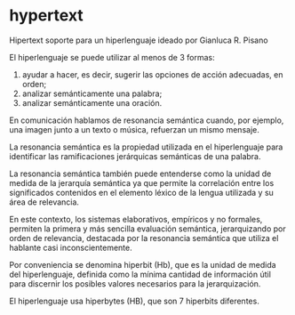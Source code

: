 # hypertext
Hipertext soporte para un hiperlenguaje ideado por Gianluca R. Pisano

El hiperlenguaje se puede utilizar al menos de 3 formas:
1) ayudar a hacer, es decir, sugerir las opciones de acción adecuadas, en orden;
2) analizar semánticamente una palabra;
3) analizar semánticamente una oración.

En comunicación hablamos de resonancia semántica cuando, por ejemplo, una imagen junto a un texto o música, refuerzan un mismo mensaje.

La resonancia semántica es la propiedad utilizada en el hiperlenguaje para identificar las ramificaciones jerárquicas semánticas de una palabra.

La resonancia semántica también puede entenderse como la unidad de medida de la jerarquía semántica ya que permite la correlación entre los significados contenidos en el elemento léxico de la lengua utilizada y su área de relevancia.

En este contexto, los sistemas elaborativos, empíricos y no formales, permiten la primera y más sencilla evaluación semántica, jerarquizando por orden de relevancia, destacada por la resonancia semántica que utiliza el hablante casi inconscientemente.

Por conveniencia se denomina hiperbit (Hb), que es la unidad de medida del hiperlenguaje, definida como la mínima cantidad de información útil para discernir los posibles valores necesarios para la jerarquización.

El hiperlenguaje usa hiperbytes (HB), que son 7 hiperbits diferentes.
